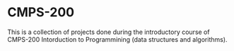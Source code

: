 # CMPS-200
This is a collection of projects done during the introductory course of CMPS-200 Intorduction to Programmining (data structures and algorithms). 


